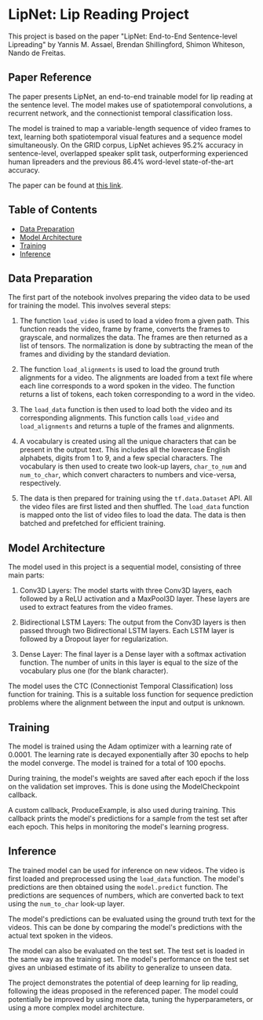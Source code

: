 # LipNet: Lip Reading Project

This project is based on the paper "LipNet: End-to-End Sentence-level Lipreading" by Yannis M. Assael, Brendan Shillingford, Shimon Whiteson, Nando de Freitas. 

## Paper Reference

The paper presents LipNet, an end-to-end trainable model for lip reading at the sentence level. The model makes use of spatiotemporal convolutions, a recurrent network, and the connectionist temporal classification loss. 

The model is trained to map a variable-length sequence of video frames to text, learning both spatiotemporal visual features and a sequence model simultaneously. On the GRID corpus, LipNet achieves 95.2% accuracy in sentence-level, overlapped speaker split task, outperforming experienced human lipreaders and the previous 86.4% word-level state-of-the-art accuracy.

The paper can be found at [this link](https://doi.org/10.48550/arXiv.1611.01599).

## Table of Contents

- [Data Preparation](#data-preparation)
- [Model Architecture](#model-architecture)
- [Training](#training)
- [Inference](#inference)

## Data Preparation

The first part of the notebook involves preparing the video data to be used for training the model. This involves several steps:

1. The function `load_video` is used to load a video from a given path. This function reads the video, frame by frame, converts the frames to grayscale, and normalizes the data. The frames are then returned as a list of tensors. The normalization is done by subtracting the mean of the frames and dividing by the standard deviation.

2. The function `load_alignments` is used to load the ground truth alignments for a video. The alignments are loaded from a text file where each line corresponds to a word spoken in the video. The function returns a list of tokens, each token corresponding to a word in the video.

3. The `load_data` function is then used to load both the video and its corresponding alignments. This function calls `load_video` and `load_alignments` and returns a tuple of the frames and alignments.

4. A vocabulary is created using all the unique characters that can be present in the output text. This includes all the lowercase English alphabets, digits from 1 to 9, and a few special characters. The vocabulary is then used to create two look-up layers, `char_to_num` and `num_to_char`, which convert characters to numbers and vice-versa, respectively.

5. The data is then prepared for training using the `tf.data.Dataset` API. All the video files are first listed and then shuffled. The `load_data` function is mapped onto the list of video files to load the data. The data is then batched and prefetched for efficient training.

## Model Architecture

The model used in this project is a sequential model, consisting of three main parts:

1. Conv3D Layers: The model starts with three Conv3D layers, each followed by a ReLU activation and a MaxPool3D layer. These layers are used to extract features from the video frames.

2. Bidirectional LSTM Layers: The output from the Conv3D layers is then passed through two Bidirectional LSTM layers. Each LSTM layer is followed by a Dropout layer for regularization.

3. Dense Layer: The final layer is a Dense layer with a softmax activation function. The number of units in this layer is equal to the size of the vocabulary plus one (for the blank character).

The model uses the CTC (Connectionist Temporal Classification) loss function for training. This is a suitable loss function for sequence prediction problems where the alignment between the input and output is unknown.

## Training

The model is trained using the Adam optimizer with a learning rate of 0.0001. The learning rate is decayed exponentially after 30 epochs to help the model converge. The model is trained for a total of 100 epochs.

During training, the model's weights are saved after each epoch if the loss on the validation set improves. This is done using the ModelCheckpoint callback.

A custom callback, ProduceExample, is also used during training. This callback prints the model's predictions for a sample from the test set after each epoch. This helps in monitoring the model's learning progress.

## Inference

The trained model can be used for inference on new videos. The video is first loaded and preprocessed using the `load_data` function. The model's predictions are then obtained using the `model.predict` function. The predictions are sequences of numbers, which are converted back to text using the `num_to_char` look-up layer.

The model's predictions can be evaluated using the ground truth text for the videos. This can be done by comparing the model's predictions with the actual text spoken in the videos.

The model can also be evaluated on the test set. The test set is loaded in the same way as the training set. The model's performance on the test set gives an unbiased estimate of its ability to generalize to unseen data.

The project demonstrates the potential of deep learning for lip reading, following the ideas proposed in the referenced paper. The model could potentially be improved by using more data, tuning the hyperparameters, or using a more complex model architecture.
